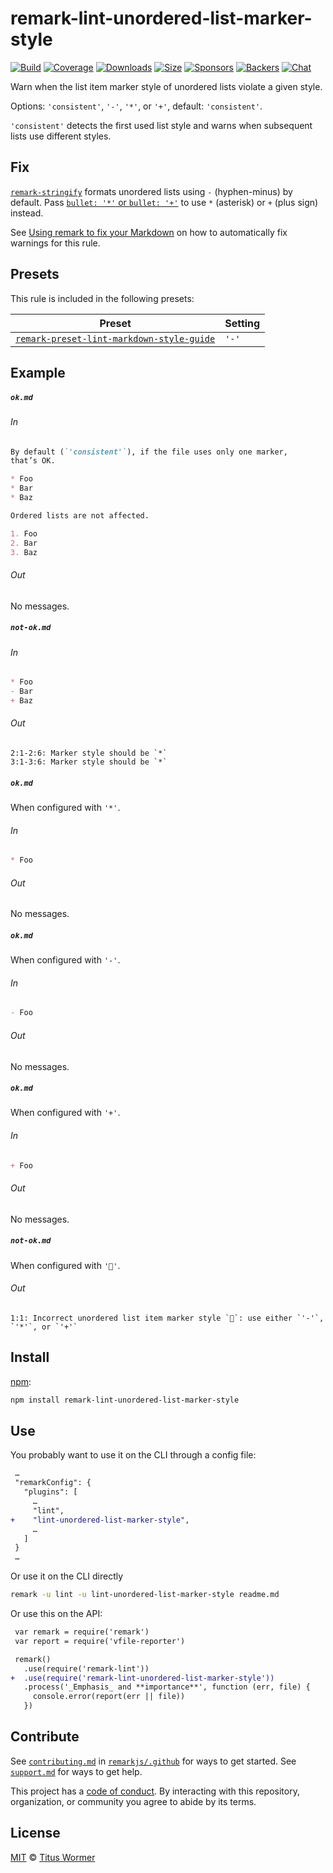 <!--This file is generated-->

# remark-lint-unordered-list-marker-style

[![Build][build-badge]][build]
[![Coverage][coverage-badge]][coverage]
[![Downloads][downloads-badge]][downloads]
[![Size][size-badge]][size]
[![Sponsors][sponsors-badge]][collective]
[![Backers][backers-badge]][collective]
[![Chat][chat-badge]][chat]

Warn when the list item marker style of unordered lists violate a given
style.

Options: `'consistent'`, `'-'`, `'*'`, or `'+'`, default: `'consistent'`.

`'consistent'` detects the first used list style and warns when subsequent
lists use different styles.

## Fix

[`remark-stringify`](https://github.com/remarkjs/remark/tree/HEAD/packages/remark-stringify)
formats unordered lists using `-` (hyphen-minus) by default.
Pass
[`bullet: '*'` or `bullet: '+'`](https://github.com/remarkjs/remark/tree/HEAD/packages/remark-stringify#optionsbullet)
to use `*` (asterisk) or `+` (plus sign) instead.

See [Using remark to fix your Markdown](https://github.com/remarkjs/remark-lint#using-remark-to-fix-your-markdown)
on how to automatically fix warnings for this rule.

## Presets

This rule is included in the following presets:

| Preset | Setting |
| - | - |
| [`remark-preset-lint-markdown-style-guide`](https://github.com/remarkjs/remark-lint/tree/main/packages/remark-preset-lint-markdown-style-guide) | `'-'` |

## Example

##### `ok.md`

###### In

```markdown
By default (`'consistent'`), if the file uses only one marker,
that’s OK.

* Foo
* Bar
* Baz

Ordered lists are not affected.

1. Foo
2. Bar
3. Baz
```

###### Out

No messages.

##### `not-ok.md`

###### In

```markdown
* Foo
- Bar
+ Baz
```

###### Out

```text
2:1-2:6: Marker style should be `*`
3:1-3:6: Marker style should be `*`
```

##### `ok.md`

When configured with `'*'`.

###### In

```markdown
* Foo
```

###### Out

No messages.

##### `ok.md`

When configured with `'-'`.

###### In

```markdown
- Foo
```

###### Out

No messages.

##### `ok.md`

When configured with `'+'`.

###### In

```markdown
+ Foo
```

###### Out

No messages.

##### `not-ok.md`

When configured with `'💩'`.

###### Out

```text
1:1: Incorrect unordered list item marker style `💩`: use either `'-'`, `'*'`, or `'+'`
```

## Install

[npm][]:

```sh
npm install remark-lint-unordered-list-marker-style
```

## Use

You probably want to use it on the CLI through a config file:

```diff
 …
 "remarkConfig": {
   "plugins": [
     …
     "lint",
+    "lint-unordered-list-marker-style",
     …
   ]
 }
 …
```

Or use it on the CLI directly

```sh
remark -u lint -u lint-unordered-list-marker-style readme.md
```

Or use this on the API:

```diff
 var remark = require('remark')
 var report = require('vfile-reporter')

 remark()
   .use(require('remark-lint'))
+  .use(require('remark-lint-unordered-list-marker-style'))
   .process('_Emphasis_ and **importance**', function (err, file) {
     console.error(report(err || file))
   })
```

## Contribute

See [`contributing.md`][contributing] in [`remarkjs/.github`][health] for ways
to get started.
See [`support.md`][support] for ways to get help.

This project has a [code of conduct][coc].
By interacting with this repository, organization, or community you agree to
abide by its terms.

## License

[MIT][license] © [Titus Wormer][author]

[build-badge]: https://img.shields.io/travis/remarkjs/remark-lint/main.svg

[build]: https://travis-ci.org/remarkjs/remark-lint

[coverage-badge]: https://img.shields.io/codecov/c/github/remarkjs/remark-lint.svg

[coverage]: https://codecov.io/github/remarkjs/remark-lint

[downloads-badge]: https://img.shields.io/npm/dm/remark-lint-unordered-list-marker-style.svg

[downloads]: https://www.npmjs.com/package/remark-lint-unordered-list-marker-style

[size-badge]: https://img.shields.io/bundlephobia/minzip/remark-lint-unordered-list-marker-style.svg

[size]: https://bundlephobia.com/result?p=remark-lint-unordered-list-marker-style

[sponsors-badge]: https://opencollective.com/unified/sponsors/badge.svg

[backers-badge]: https://opencollective.com/unified/backers/badge.svg

[collective]: https://opencollective.com/unified

[chat-badge]: https://img.shields.io/badge/chat-discussions-success.svg

[chat]: https://github.com/remarkjs/remark/discussions

[npm]: https://docs.npmjs.com/cli/install

[health]: https://github.com/remarkjs/.github

[contributing]: https://github.com/remarkjs/.github/blob/HEAD/contributing.md

[support]: https://github.com/remarkjs/.github/blob/HEAD/support.md

[coc]: https://github.com/remarkjs/.github/blob/HEAD/code-of-conduct.md

[license]: https://github.com/remarkjs/remark-lint/blob/main/license

[author]: https://wooorm.com
